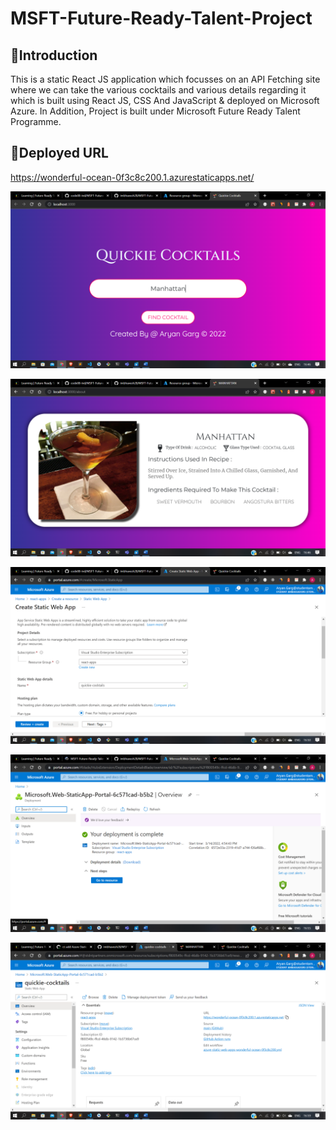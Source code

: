 # MSFT-Future-Ready-Talent-Project

## 📌Introduction

This is a static React JS application which focusses on an API Fetching site where we can take the various cocktails and various details regarding it which is built using React JS, CSS And JavaScript &amp; deployed on Microsoft Azure. In Addition, Project is  built under Microsoft Future Ready Talent Programme.

## 📌Deployed URL
https://wonderful-ocean-0f3c8c200.1.azurestaticapps.net/

![Imagepic](https://github.com/code08-ind/HackClub-NITJ/blob/main/2022-03-14%20(1).png?raw=true)

![Imagepic](https://github.com/code08-ind/HackClub-NITJ/blob/main/2022-03-14%20(3).png?raw=true)

![Imagepic](https://github.com/code08-ind/HackClub-NITJ/blob/main/2022-03-14%20(4).png?raw=true)

![Imagepic](https://github.com/code08-ind/HackClub-NITJ/blob/main/2022-03-14%20(6).png?raw=true)

![Imagepic](https://github.com/code08-ind/HackClub-NITJ/blob/main/2022-03-14%20(8).png?raw=true)
